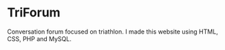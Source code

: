 # TriForum
Conversation forum focused on triathlon.
I made this website using HTML, CSS, PHP and MySQL.
